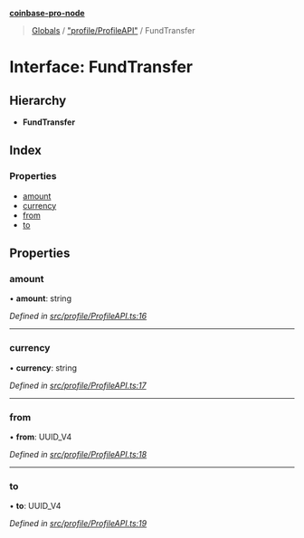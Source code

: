 **[coinbase-pro-node](../README.md)**

> [Globals](../globals.md) / ["profile/ProfileAPI"](../modules/_profile_profileapi_.md) / FundTransfer

# Interface: FundTransfer

## Hierarchy

- **FundTransfer**

## Index

### Properties

- [amount](_profile_profileapi_.fundtransfer.md#amount)
- [currency](_profile_profileapi_.fundtransfer.md#currency)
- [from](_profile_profileapi_.fundtransfer.md#from)
- [to](_profile_profileapi_.fundtransfer.md#to)

## Properties

### amount

• **amount**: string

_Defined in [src/profile/ProfileAPI.ts:16](https://github.com/bennycode/coinbase-pro-node/blob/accd6f4/src/profile/ProfileAPI.ts#L16)_

---

### currency

• **currency**: string

_Defined in [src/profile/ProfileAPI.ts:17](https://github.com/bennycode/coinbase-pro-node/blob/accd6f4/src/profile/ProfileAPI.ts#L17)_

---

### from

• **from**: UUID_V4

_Defined in [src/profile/ProfileAPI.ts:18](https://github.com/bennycode/coinbase-pro-node/blob/accd6f4/src/profile/ProfileAPI.ts#L18)_

---

### to

• **to**: UUID_V4

_Defined in [src/profile/ProfileAPI.ts:19](https://github.com/bennycode/coinbase-pro-node/blob/accd6f4/src/profile/ProfileAPI.ts#L19)_
